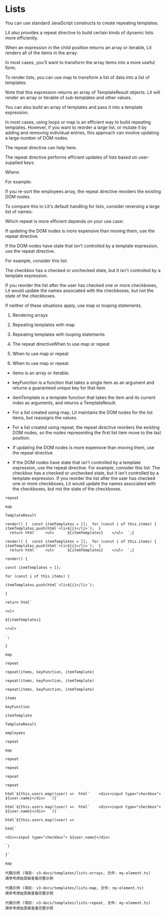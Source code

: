 # Lists

You can use standard JavaScript constructs to create repeating templates.

Lit also provides a repeat directive to build certain kinds of dynamic lists more efficiently.

When an expression in the child position returns an array or iterable, Lit renders all of the items in the array:



In most cases, you'll want to transform the array items into a more useful form.

To render lists, you can use map to transform a list of data into a list of templates:



Note that this expression returns an array of TemplateResult objects. Lit will render an array or iterable of sub-templates and other values.

You can also build an array of templates and pass it into a template expression.

In most cases, using loops or map is an efficient way to build repeating templates. However, if you want to reorder a large list, or mutate it by adding and removing individual entries, this approach can involve updating a large number of DOM nodes.

The repeat directive can help here.

The repeat directive performs efficient updates of lists based on user-supplied keys:

Where:

For example:



If you re-sort the employees array, the repeat directive reorders the existing DOM nodes.

To compare this to Lit's default handling for lists, consider reversing a large list of names:

Which repeat is more efficient depends on your use case:

If updating the DOM nodes is more expensive than moving them, use the repeat directive.

If the DOM nodes have state that isn't controlled by a template expression, use the repeat directive.

For example, consider this list:

The checkbox has a checked or unchecked state, but it isn't controlled by a template expression.

If you reorder the list after the user has checked one or more checkboxes, Lit would update the names associated with the checkboxes, but not the state of the checkboxes.

If neither of these situations apply, use map or looping statements.


1. Rendering arrays
2. Repeating templates with map
3. Repeating templates with looping statements
4. The repeat directiveWhen to use map or repeat
5. When to use map or repeat


1. When to use map or repeat


* items is an array or iterable.
* keyFunction is a function that takes a single item as an argument and returns a guaranteed unique key for that item.
* itemTemplate is a template function that takes the item and its current index as arguments, and returns a TemplateResult.


* For a list created using map, Lit maintains the DOM nodes for the list items, but reassigns the values.
* For a list created using repeat, the repeat directive reorders the existing DOM nodes, so the nodes representing the first list item move to the last position.


* If updating the DOM nodes is more expensive than moving them, use the repeat directive. 
* If the DOM nodes have state that isn't controlled by a template expression, use the repeat directive. For example, consider this list: The checkbox has a checked or unchecked state, but it isn't controlled by a template expression. If you reorder the list after the user has checked one or more checkboxes, Lit would update the names associated with the checkboxes, but not the state of the checkboxes. 

```
repeat
```

```
map
```

```
TemplateResult
```

```
render() {  const itemTemplates = [];  for (const i of this.items) {    itemTemplates.push(html`<li>${i}</li>`);  }
  return html`    <ul>      ${itemTemplates}    </ul>  `;}
```

```
render() {  const itemTemplates = [];  for (const i of this.items) {    itemTemplates.push(html`<li>${i}</li>`);  }
  return html`    <ul>      ${itemTemplates}    </ul>  `;}
```

```
render() {
```

```
const itemTemplates = [];
```

```
for (const i of this.items) {
```

```
itemTemplates.push(html`<li>${i}</li>`);
```

```
}
```

```
return html`
```

```
<ul>
```

```
${itemTemplates}
```

```
</ul>
```

```
`;
```

```
}
```

```
map
```

```
repeat
```

```
repeat(items, keyFunction, itemTemplate)
```

```
repeat(items, keyFunction, itemTemplate)
```

```
repeat(items, keyFunction, itemTemplate)
```

```
items
```

```
keyFunction
```

```
itemTemplate
```

```
TemplateResult
```

```
employees
```

```
repeat
```

```
map
```

```
repeat
```

```
repeat
```

```
repeat
```

```
repeat
```

```
html`${this.users.map((user) =>  html`    <div><input type="checkbox"> ${user.name}</div>  `)}`
```

```
html`${this.users.map((user) =>  html`    <div><input type="checkbox"> ${user.name}</div>  `)}`
```

```
html`${this.users.map((user) =>
```

```
html`
```

```
<div><input type="checkbox"> ${user.name}</div>
```

```
`)
```

```
}`
```

```
map
```

```
代碼示例 (項目: v3-docs/templates/lists-arrays, 文件: my-element.ts)
請參考原始頁面查看完整示例
```

```
代碼示例 (項目: v3-docs/templates/lists-map, 文件: my-element.ts)
請參考原始頁面查看完整示例
```

```
代碼示例 (項目: v3-docs/templates/lists-repeat, 文件: my-element.ts)
請參考原始頁面查看完整示例
```

